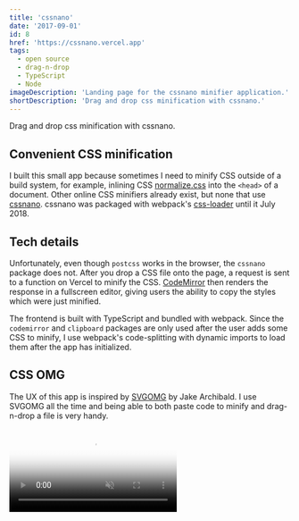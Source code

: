 ```yaml
---
title: 'cssnano'
date: '2017-09-01'
id: 8
href: 'https://cssnano.vercel.app'
tags:
  - open source
  - drag-n-drop
  - TypeScript
  - Node
imageDescription: 'Landing page for the cssnano minifier application.'
shortDescription: 'Drag and drop css minification with cssnano.'
---
```


Drag and drop css minification with cssnano.

## Convenient CSS minification

I built this small app because sometimes I need to minify CSS outside of a build system, for example, inlining CSS [normalize.css](https://github.com/necolas/normalize.css) into the `<head>` of a document. Other online CSS minifiers already exist, but none that use [cssnano](https://cssnano.co/). cssnano was packaged with webpack's [css-loader](https://github.com/webpack-contrib/css-loader) until it July 2018.

## Tech details

Unfortunately, even though `postcss` works in the browser, the `cssnano` package does not. After you drop a CSS file onto the page, a request is sent to a function on Vercel to minify the CSS. [CodeMirror](https://codemirror.net/) then renders the response in a fullscreen editor, giving users the ability to copy the styles which were just minified.

The frontend is built with TypeScript and bundled with webpack. Since the `codemirror` and `clipboard` packages are only used after the user adds some CSS to minify, I use webpack's code-splitting with dynamic imports to load them after the app has initialized.

## CSS OMG

The UX of this app is inspired by [SVGOMG](https://jakearchibald.github.io/svgomg/) by Jake Archibald. I use SVGOMG all the time and being able to both paste code to minify and drag-n-drop a file is very handy.

<!-- markdownlint-disable MD033 -->
<video muted playsinline controls loop poster="/cssnano-minifier-poster.png">
  <source src="cssnano-minifier.webm" type="video/webm; codecs=vp9,vorbis">
  <source src="cssnano-minifier.mp4" type="video/mp4">
</video>
